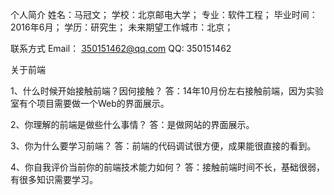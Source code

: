 个人简介
姓名：马冠文；  学校：北京邮电大学；  专业：软件工程；  毕业时间：2016年6月；  学历：研究生；  未来期望工作城市：北京；

联系方式
Email： 350151462@qq.com   QQ: 350151462

关于前端

1、什么时候开始接触前端？因何接触？
答：14年10月份左右接触前端，因为实验室有个项目需要做一个Web的界面展示。

2、你理解的前端是做些什么事情？
答：是做网站的界面展示。

3、你为什么要学习前端？
答：前端的代码调试很方便，成果能很直接的看到。

4、你自我评价当前你的前端技术能力如何？
答：接触前端时间不长，基础很弱，有很多知识需要学习。
